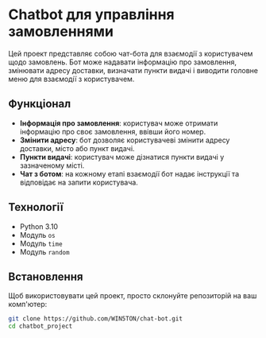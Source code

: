 # Chatbot для управління замовленнями

Цей проект представляє собою чат-бота для взаємодії з користувачем щодо замовлень. Бот може надавати інформацію про замовлення, змінювати адресу доставки, визначати пункти видачі і виводити головне меню для взаємодії з користувачем.

## Функціонал

- **Інформація про замовлення**: користувач може отримати інформацію про своє замовлення, ввівши його номер.
- **Змінити адресу**: бот дозволяє користувачеві змінити адресу доставки, місто або пункт видачі.
- **Пункти видачі**: користувач може дізнатися пункти видачі у зазначеному місті.
- **Чат з ботом**: на кожному етапі взаємодії бот надає інструкції та відповідає на запити користувача.

## Технології

- Python 3.10
- Модуль `os`
- Модуль `time`
- Модуль `random`

## Встановлення

Щоб використовувати цей проект, просто склонуйте репозиторій на ваш комп'ютер:

```bash
git clone https://github.com/WIN5TON/chat-bot.git
cd chatbot_project
